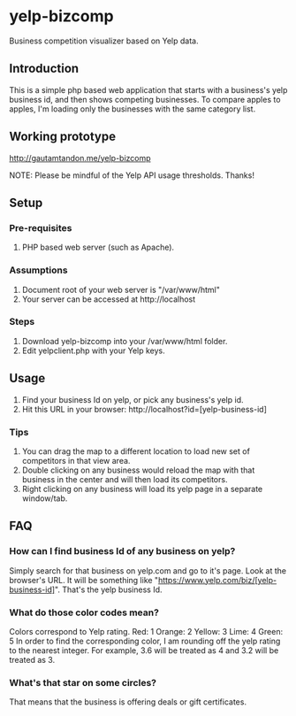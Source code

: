 # yelp-bizcomp
Business competition visualizer based on Yelp data.

## Introduction
This is a simple php based web application that starts with a business's yelp business id, and then shows competing businesses. To compare apples to apples, I'm loading only the businesses with the same category list.

## Working prototype
http://gautamtandon.me/yelp-bizcomp

NOTE: Please be mindful of the Yelp API usage thresholds. Thanks!

## Setup

### Pre-requisites
1. PHP based web server (such as Apache).

### Assumptions
1. Document root of your web server is "/var/www/html"
2. Your server can be accessed at http://localhost

### Steps
1. Download yelp-bizcomp into your /var/www/html folder.
2. Edit yelpclient.php with your Yelp keys.

## Usage
1. Find your business Id on yelp, or pick any business's yelp id.
2. Hit this URL in your browser: http://localhost?id=[yelp-business-id]

### Tips
1. You can drag the map to a different location to load new set of competitors in that view area.
2. Double clicking on any business would reload the map with that business in the center and will then load its competitors.
3. Right clicking on any business will load its yelp page in a separate window/tab.

## FAQ

### How can I find business Id of any business on yelp?
Simply search for that business on yelp.com and go to it's page. Look at the browser's URL. It will be something like "https://www.yelp.com/biz/[yelp-business-id]". That's the yelp business Id.

### What do those color codes mean?
Colors correspond to Yelp rating.
Red: 1
Orange: 2
Yellow: 3
Lime: 4
Green: 5
In order to find the corresponding color, I am rounding off the yelp rating to the nearest integer. For example, 3.6 will be treated as 4 and 3.2 will be treated as 3.

### What's that star on some circles?
That means that the business is offering deals or gift certificates.
